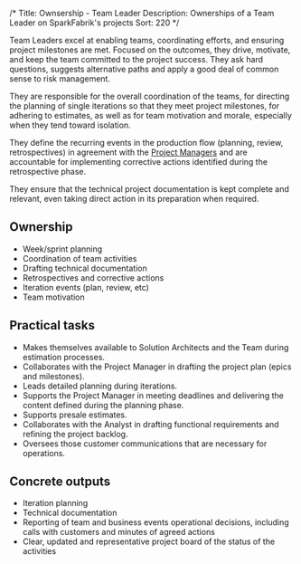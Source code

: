 /*
Title: Ownsership - Team Leader
Description: Ownerships of a Team Leader on SparkFabrik's projects
Sort: 220
*/

Team Leaders excel at enabling teams, coordinating efforts, and ensuring project milestones are met. Focused on the outcomes, they drive, motivate, and keep the team committed to the project success. They ask hard questions, suggests alternative paths and apply a good deal of common sense to risk management.

They are responsible for the overall coordination of the teams, for directing the planning of single iterations so that they meet project milestones, for adhering to estimates, as well as for team motivation and morale, especially when they tend toward isolation.

They define the recurring events in the production flow (planning, review, retrospectives) in agreement with the [Project Managers](/resources/projectroles-acc-project-manager) and are accountable for implementing corrective actions identified during the retrospective phase.

They ensure that the technical project documentation is kept complete and relevant, even taking direct action in its preparation when required.

## Ownership

* Week/sprint planning
* Coordination of team activities
* Drafting technical documentation
* Retrospectives and corrective actions
* Iteration events (plan, review, etc)
* Team motivation

## Practical tasks

* Makes themselves available to Solution Architects and the Team during estimation processes.
* Collaborates with the Project Manager in drafting the project plan (epics and milestones).
* Leads detailed planning during iterations.
* Supports the Project Manager in meeting deadlines and delivering the content defined during the planning phase.
* Supports presale estimates.
* Collaborates with the Analyst in drafting functional requirements and refining the project backlog.
* Oversees those customer communications that are necessary for operations.

## Concrete outputs

* Iteration planning
* Technical documentation
* Reporting of team and business events operational decisions, including calls with customers and minutes of agreed actions
* Clear, updated and representative project board of the status of the activities
